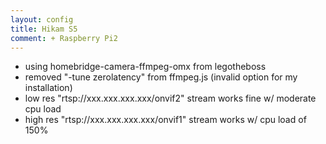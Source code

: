 ```yaml
---
layout: config
title: Hikam S5
comment: + Raspberry Pi2
---
```

- using homebridge-camera-ffmpeg-omx from legotheboss
- removed "-tune zerolatency" from ffmpeg.js (invalid option for my installation)
- low res "rtsp://xxx.xxx.xxx.xxx/onvif2" stream works fine w/ moderate cpu load
- high res "rtsp://xxx.xxx.xxx.xxx/onvif1" stream works w/ cpu load of 150%